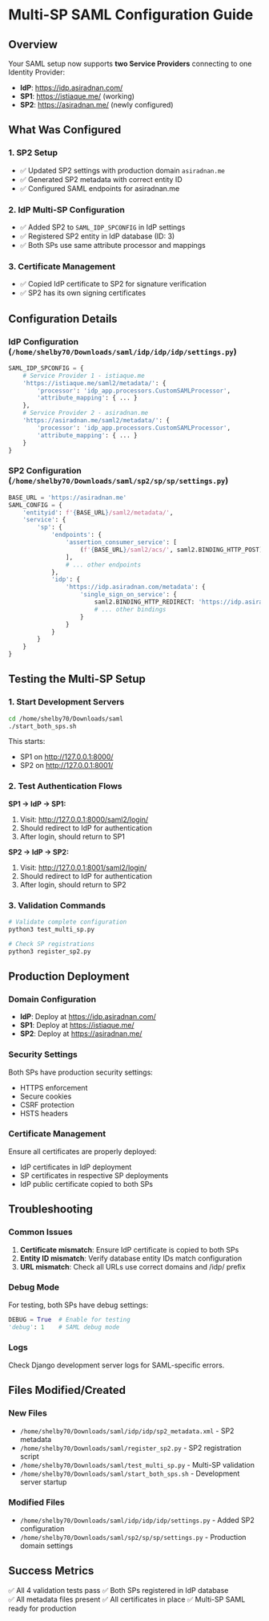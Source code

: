 # Multi-SP SAML Configuration Guide

## Overview

Your SAML setup now supports **two Service Providers** connecting to one Identity Provider:

- **IdP**: https://idp.asiradnan.com/
- **SP1**: https://istiaque.me/ (working)
- **SP2**: https://asiradnan.me/ (newly configured)

## What Was Configured

### 1. SP2 Setup

- ✅ Updated SP2 settings with production domain `asiradnan.me`
- ✅ Generated SP2 metadata with correct entity ID
- ✅ Configured SAML endpoints for asiradnan.me

### 2. IdP Multi-SP Configuration

- ✅ Added SP2 to `SAML_IDP_SPCONFIG` in IdP settings
- ✅ Registered SP2 entity in IdP database (ID: 3)
- ✅ Both SPs use same attribute processor and mappings

### 3. Certificate Management

- ✅ Copied IdP certificate to SP2 for signature verification
- ✅ SP2 has its own signing certificates

## Configuration Details

### IdP Configuration (`/home/shelby70/Downloads/saml/idp/idp/idp/settings.py`)

```python
SAML_IDP_SPCONFIG = {
    # Service Provider 1 - istiaque.me
    'https://istiaque.me/saml2/metadata/': {
        'processor': 'idp_app.processors.CustomSAMLProcessor',
        'attribute_mapping': { ... }
    },
    # Service Provider 2 - asiradnan.me
    'https://asiradnan.me/saml2/metadata/': {
        'processor': 'idp_app.processors.CustomSAMLProcessor',
        'attribute_mapping': { ... }
    }
}
```

### SP2 Configuration (`/home/shelby70/Downloads/saml/sp2/sp/sp/settings.py`)

```python
BASE_URL = 'https://asiradnan.me'
SAML_CONFIG = {
    'entityid': f'{BASE_URL}/saml2/metadata/',
    'service': {
        'sp': {
            'endpoints': {
                'assertion_consumer_service': [
                    (f'{BASE_URL}/saml2/acs/', saml2.BINDING_HTTP_POST),
                ],
                # ... other endpoints
            },
            'idp': {
                'https://idp.asiradnan.com/metadata': {
                    'single_sign_on_service': {
                        saml2.BINDING_HTTP_REDIRECT: 'https://idp.asiradnan.com/idp/sso/redirect/',
                        # ... other bindings
                    }
                }
            }
        }
    }
}
```

## Testing the Multi-SP Setup

### 1. Start Development Servers

```bash
cd /home/shelby70/Downloads/saml
./start_both_sps.sh
```

This starts:

- SP1 on http://127.0.0.1:8000/
- SP2 on http://127.0.0.1:8001/

### 2. Test Authentication Flows

**SP1 → IdP → SP1:**

1. Visit: http://127.0.0.1:8000/saml2/login/
2. Should redirect to IdP for authentication
3. After login, should return to SP1

**SP2 → IdP → SP2:**

1. Visit: http://127.0.0.1:8001/saml2/login/
2. Should redirect to IdP for authentication
3. After login, should return to SP2

### 3. Validation Commands

```bash
# Validate complete configuration
python3 test_multi_sp.py

# Check SP registrations
python3 register_sp2.py
```

## Production Deployment

### Domain Configuration

- **IdP**: Deploy at https://idp.asiradnan.com/
- **SP1**: Deploy at https://istiaque.me/
- **SP2**: Deploy at https://asiradnan.me/

### Security Settings

Both SPs have production security settings:

- HTTPS enforcement
- Secure cookies
- CSRF protection
- HSTS headers

### Certificate Management

Ensure all certificates are properly deployed:

- IdP certificates in IdP deployment
- SP certificates in respective SP deployments
- IdP public certificate copied to both SPs

## Troubleshooting

### Common Issues

1. **Certificate mismatch**: Ensure IdP certificate is copied to both SPs
2. **Entity ID mismatch**: Verify database entity IDs match configuration
3. **URL mismatch**: Check all URLs use correct domains and /idp/ prefix

### Debug Mode

For testing, both SPs have debug settings:

```python
DEBUG = True  # Enable for testing
'debug': 1    # SAML debug mode
```

### Logs

Check Django development server logs for SAML-specific errors.

## Files Modified/Created

### New Files

- `/home/shelby70/Downloads/saml/idp/idp/sp2_metadata.xml` - SP2 metadata
- `/home/shelby70/Downloads/saml/register_sp2.py` - SP2 registration script
- `/home/shelby70/Downloads/saml/test_multi_sp.py` - Multi-SP validation
- `/home/shelby70/Downloads/saml/start_both_sps.sh` - Development server startup

### Modified Files

- `/home/shelby70/Downloads/saml/idp/idp/idp/settings.py` - Added SP2 configuration
- `/home/shelby70/Downloads/saml/sp2/sp/sp/settings.py` - Production domain settings

## Success Metrics

✅ All 4 validation tests pass
✅ Both SPs registered in IdP database  
✅ All metadata files present
✅ All certificates in place
✅ Multi-SP SAML ready for production
